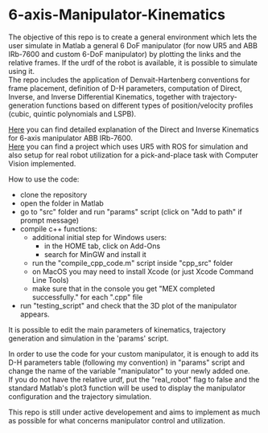 # 6-axis-Manipulator-Kinematics
The objective of this repo is to create a general environment which lets the user simulate in Matlab a general 6 DoF manipulator (for now UR5 and ABB IRb-7600 and custom 6-DoF manipulator) by plotting the links and the relative frames. If the urdf of the robot is available, it is possible to simulate using it. \
The repo includes the application of Denvait-Hartenberg conventions for frame placement, definition of D-H parameters, computation of Direct, Inverse, and Inverse Differential Kinematics, together with trajectory-generation functions based on different types of position/velocity profiles (cubic, quintic polynomials and LSPB).

[Here](https://github.com/d-aniele-carrar-o/ABB-IRb-7600-Direct-and-Inverse-Kinematics) you can find detailed explanation of the Direct and Inverse Kinematics for 6-axis manipulator ABB IRb-7600. \
[Here](https://github.com/d-aniele-carrar-o/ur5Robotics) you can find a project which uses UR5 with ROS for simulation and also setup for real robot utilization for a pick-and-place task with Computer Vision implemented.

How to use the code:
- clone the repository
- open the folder in Matlab
- go to "src" folder and run "params" script (click on "Add to path" if prompt message)
- compile c++ functions:
    - additional initial step for Windows users:
        - in the HOME tab, click on Add-Ons
        - search for MinGW and install it
    - run the "compile_cpp_code.m" script inside "cpp_src" folder
    - on MacOS you may need to install Xcode (or just Xcode Command Line Tools)
    - make sure that in the console you get "MEX completed successfully." for each ".cpp" file
- run "testing_script" and check that the 3D plot of the manipulator appears.

It is possible to edit the main parameters of kinematics, trajectory generation and simulation in the 'params' script.

In order to use the code for your custom manipulator, it is enough to add its D-H parameters table (following my convention) in "params" script and change the name of the variable "manipulator" to your newly added one. \
If you do not have the relative urdf, put the "real_robot" flag to false and the standard Matlab's plot3 function will be used to display the manipulator configuration and the trajectory simulation.

This repo is still under active developement and aims to implement as much as possible for what concerns manipulator control and utilization.

